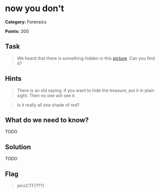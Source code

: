 # now you don't

**Category:** Forensics

**Points:** 200

## Task

>  We heard that there is something hidden in this [picture](Files/nowYouDont.png). Can you find it? 

## Hints

> There is an old saying: if you want to hide the treasure, put it in plain sight. Then no one will see it.

> Is it really all one shade of red?


## What do we need to know?

TODO

## Solution

TODO

## Flag

> picoCTF{???}

 